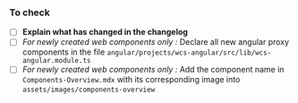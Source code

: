 ### To check

- [ ] **Explain what has changed in the changelog**
- [ ] _For newly created web components only :_ Declare all new angular proxy components in the file `angular/projects/wcs-angular/src/lib/wcs-angular.module.ts`
- [ ] _For newly created web components only :_ Add the component name in `Components-Overview.mdx` with its corresponding image into `assets/images/components-overview`
